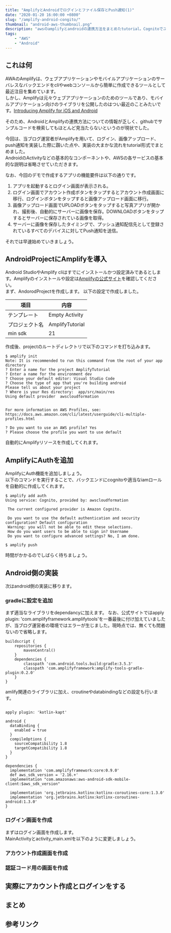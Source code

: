 ```yaml
---
title: "AmplifyとAndroidでログインとファイル保存とPush通知(1)"
date: "2020-01-20 16:00:00 +0800"
slug: "/amplify-android-congito/"
thumbnail: "android-aws-thumbnail.png"
description: "awsのamplifyとandroidの連携方法をまとめたtutorial。Cognitoでユーザー管理、S3でファイル保存、PinpointとLambdaでPush通知という流れ。この投稿はその第一弾です。"
tags:
    - "AWS"
    - "Android"
---
```


## これは何

AWAのAmplifyは、ウェブアプリケーションやモバイルアプリケーションのサーバレスなバックエンドをcliやwebコンソールから簡単に作成できるツールとして最近注目を集めています。  
しかし、Amplifyは元々ウェブアプリケーションのためのツールであり、モバイルアプリケーション向けのライブラリを公開したのはつい最近のことみたいです。[Introducing Amplify for iOS and Android](https://aws.amazon.com/jp/about-aws/whats-new/2019/12/introducing-amplify-for-ios-and-android/?nc1=h_ls)

そのため、AndroidとAmplifyの連携方法についての情報が乏しく、githubでサンプルコードを検索してもほとんど見当たらないというのが現状でした。  

今回は、当ブログ運営者がAmplifyを用いて、ログイン、画像アップロード、push通知を実装した際に躓いた点や、実装の大まかな流れをtutorial形式でまとめました。  
AndroidのActivityなどの基本的なコンポーネントや、AWSの各サービスの基本的な説明は省略させていただきます。

なお、今回のデモで作成するアプリの機能要件は以下の通りです。

1. アプリを起動するとログイン画面が表示される。
1. ログイン画面でアカウント作成ボタンをタップするとアカウント作成画面に移行、ログインボタンをタップすると画像アップロード画面に移行。
1. 画像アップロード画面でUPLOADボタンをタップすると写真アプリが開かれ、撮影後、自動的にサーバーに画像を保存。DOWNLOADボタンをタップするとサーバーに保存されている画像を取得。
1. サーバーに画像を保存したタイミングで、プッシュ通知配信先として登録されているすべてのデバイスに対してPush通知を送信。

それでは早速始めていきましょう。

## AndroidProjectにAmplifyを導入

Android StudioやAmplify cliはすでにインストールかつ設定済みであるとします。Amplifyのインストールや設定は[Amplifyの公式サイト](https://aws-amplify.github.io/)を確認してください。  
まず、AndorodProjectを作成します。
以下の設定で作成しました。

|項目|内容|
|---|---|
|テンプレート|Empty Activity|
|プロジェクト名|AmplifyTutorial|
|min sdk|21|

作成後、projectのルートディレクトリで以下のコマンドを打ち込みます。

```shell
$ amplify init
Note: It is recommended to run this command from the root of your app directory
? Enter a name for the project AmplifyTutorial
? Enter a name for the environment dev
? Choose your default editor: Visual Studio Code
? Choose the type of app that you're building android
Please tell us about your project
? Where is your Res directory:  app/src/main/res
Using default provider  awscloudformation


For more information on AWS Profiles, see:
https://docs.aws.amazon.com/cli/latest/userguide/cli-multiple-profiles.html

? Do you want to use an AWS profile? Yes
? Please choose the profile you want to use default
```

自動的にAmplifyリソースを作成してくれます。

## AmplifyにAuthを追加

AmplifyにAuth機能を追加しましょう。  
以下のコマンドを実行することで、バックエンドにcognitoや適当なiamロールを自動的に作成してくれます。

```shell
$ amplify add auth
Using service: Cognito, provided by: awscloudformation

 The current configured provider is Amazon Cognito.

 Do you want to use the default authentication and security configuration? Default configuration
 Warning: you will not be able to edit these selections.
 How do you want users to be able to sign in? Username
 Do you want to configure advanced settings? No, I am done.

$ amplify push
```

時間がかかるのでしばらく待ちましょう。

## Android側の実装

次はandroid側の実装に移ります。

### gradleに設定を追加

まず適当なライブラリをdependancyに加えます。
なお、公式サイトではapply plugin: 'com.amplifyframework.amplifytools'を一番最後に付け加えていましたが、当ブログ運営者の環境ではエラーが生じました。現時点では、無くても問題ないので省略します。

```gradle:title=buid.gradle(project)
buildscript {
    repositories {
        mavenCentral()
    }
    dependencies {
        classpath 'com.android.tools.build:gradle:3.5.3'
        classpath 'com.amplifyframework:amplify-tools-gradle-plugin:0.2.0'
    }
}
```

amlify関連のライブラリに加え、croutineやdatabindingなどの設定も行います。

```gradle:title=buidle.gradle(app)

apply plugin: 'kotlin-kapt'

android {
  dataBinding {
    enabled = true
  }
  compileOptions {
    sourceCompatibility 1.8
    targetCompatibility 1.8
  }
}

dependencies {
  implementation 'com.amplifyframework:core:0.9.0'
  def aws_sdk_version = '2.16.+'
  implementation "com.amazonaws:aws-android-sdk-mobile-client:$aws_sdk_version"

  implementation 'org.jetbrains.kotlinx:kotlinx-coroutines-core:1.3.0'
  implementation 'org.jetbrains.kotlinx:kotlinx-coroutines-android:1.3.0'
}
```

### ログイン画面を作成

まずはログイン画面を作成します。  
MainActivityとactivity_main.xmlを以下のように変更しましょう。



### アカウント作成画面を作成

### 認証コード用の画面を作成

## 実際にアカウント作成とログインをする

## まとめ

## 参考リンク
